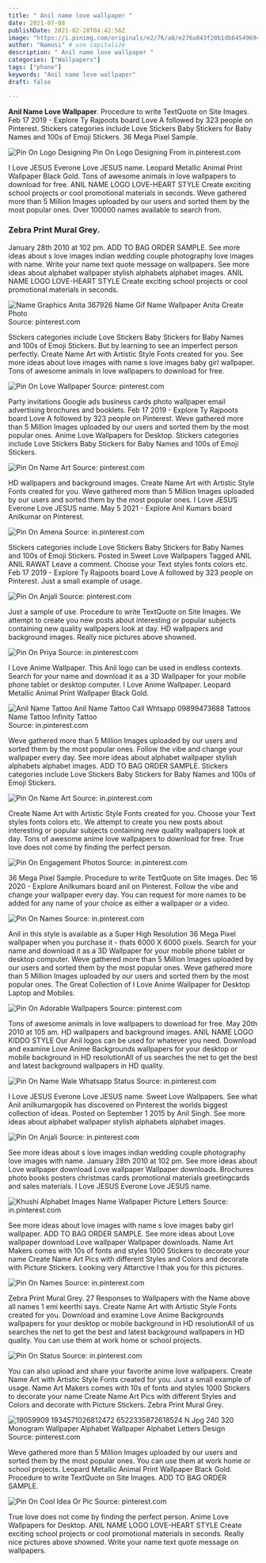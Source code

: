 ```yaml
---
title: " Anil name love wallpaper "
date: 2021-07-08
publishDate: 2021-02-28T04:42:56Z
image: "https://i.pinimg.com/originals/e2/76/a8/e276a843f20b1db645496946add14dd7.png"
author: "Namusi" # use capitalize
description: " Anil name love wallpaper "
categories: ["Wallpapers"]
tags: ["phone"]
keywords: "Anil name love wallpaper"
draft: false

---
```



**Anil Name Love Wallpaper**. Procedure to write TextQuote on Site Images. Feb 17 2019 - Explore Ty Rajpoots board Love A followed by 323 people on Pinterest. Stickers categories include Love Stickers Baby Stickers for Baby Names and 100s of Emoji Stickers. 36 Mega Pixel Sample.

![Pin On Logo Designing](https://i.pinimg.com/originals/ba/68/66/ba6866bb7a8fac1dc661f860363e30b2.png "Pin On Logo Designing")
Pin On Logo Designing From in.pinterest.com


I Love JESUS Everone Love JESUS name. Leopard Metallic Animal Print Wallpaper Black Gold. Tons of awesome animals in love wallpapers to download for free. ANIL NAME LOGO LOVE-HEART STYLE Create exciting school projects or cool promotional materials in seconds. Weve gathered more than 5 Million Images uploaded by our users and sorted them by the most popular ones. Over 100000 names available to search from.

### Zebra Print Mural Grey.

January 28th 2010 at 102 pm. ADD TO BAG ORDER SAMPLE. See more ideas about s love images indian wedding couple photography love images with name. Write your name text quote message on wallpapers. See more ideas about alphabet wallpaper stylish alphabets alphabet images. ANIL NAME LOGO LOVE-HEART STYLE Create exciting school projects or cool promotional materials in seconds.


![Name Graphics Anita 367926 Name Gif Name Wallpaper Anita Create Photo](https://i.pinimg.com/originals/d7/a4/15/d7a41507e4fc29e433653b6d39932ef3.gif "Name Graphics Anita 367926 Name Gif Name Wallpaper Anita Create Photo")
Source: pinterest.com

Stickers categories include Love Stickers Baby Stickers for Baby Names and 100s of Emoji Stickers. But by learning to see an imperfect person perfectly. Create Name Art with Artistic Style Fonts created for you. See more ideas about love images with name s love images baby girl wallpaper. Tons of awesome animals in love wallpapers to download for free.

![Pin On Love Wallpaper](https://i.pinimg.com/474x/18/8b/11/188b1141520d333d9f6f3e0526805fde.jpg "Pin On Love Wallpaper")
Source: pinterest.com

Party invitations Google ads business cards photo wallpaper email advertising brochures and booklets. Feb 17 2019 - Explore Ty Rajpoots board Love A followed by 323 people on Pinterest. Weve gathered more than 5 Million Images uploaded by our users and sorted them by the most popular ones. Anime Love Wallpapers for Desktop. Stickers categories include Love Stickers Baby Stickers for Baby Names and 100s of Emoji Stickers.

![Pin On Name Art](https://i.pinimg.com/736x/f6/61/7d/f6617dcbdb15e0f9b41597d04aceb991.jpg "Pin On Name Art")
Source: pinterest.com

HD wallpapers and background images. Create Name Art with Artistic Style Fonts created for you. Weve gathered more than 5 Million Images uploaded by our users and sorted them by the most popular ones. I Love JESUS Everone Love JESUS name. May 5 2021 - Explore Anil Kumars board Anilkumar on Pinterest.

![Pin On Amena](https://i.pinimg.com/564x/8c/d1/b3/8cd1b3345cd5aea75dcd1d46c0ce3fe4.jpg "Pin On Amena")
Source: in.pinterest.com

Stickers categories include Love Stickers Baby Stickers for Baby Names and 100s of Emoji Stickers. Posted in Sweet Love Wallpapers Tagged ANIL ANIL RAWAT Leave a comment. Choose your Text styles fonts colors etc. Feb 17 2019 - Explore Ty Rajpoots board Love A followed by 323 people on Pinterest. Just a small example of usage.

![Pin On Anjali](https://i.pinimg.com/originals/c8/94/d8/c894d80cf0bd5432e5f15b56e025df12.jpg "Pin On Anjali")
Source: pinterest.com

Just a sample of use. Procedure to write TextQuote on Site Images. We attempt to create you new posts about interesting or popular subjects containing new quality wallpapers look at day. HD wallpapers and background images. Really nice pictures above showned.

![Pin On Priya](https://i.pinimg.com/736x/51/34/8a/51348a3865e744e08c36883b99ea34ff.jpg "Pin On Priya")
Source: in.pinterest.com

I Love Anime Wallpaper. This Anil logo can be used in endless contexts. Search for your name and download it as a 3D Wallpaper for your mobile phone tablet or desktop computer. I Love Anime Wallpaper. Leopard Metallic Animal Print Wallpaper Black Gold.

![Anil Name Tattoo Anil Name Tattoo Call Whtsapp 09899473688 Tattoos Name Tattoo Infinity Tattoo](https://i.pinimg.com/originals/3e/8f/e3/3e8fe3e2361f68b6ccb8cb4dafc14a67.jpg "Anil Name Tattoo Anil Name Tattoo Call Whtsapp 09899473688 Tattoos Name Tattoo Infinity Tattoo")
Source: in.pinterest.com

Weve gathered more than 5 Million Images uploaded by our users and sorted them by the most popular ones. Follow the vibe and change your wallpaper every day. See more ideas about alphabet wallpaper stylish alphabets alphabet images. ADD TO BAG ORDER SAMPLE. Stickers categories include Love Stickers Baby Stickers for Baby Names and 100s of Emoji Stickers.

![Pin On Name Art](https://i.pinimg.com/736x/99/ac/4c/99ac4c3268e9ea772e9dd71b36b73677.jpg "Pin On Name Art")
Source: in.pinterest.com

Create Name Art with Artistic Style Fonts created for you. Choose your Text styles fonts colors etc. We attempt to create you new posts about interesting or popular subjects containing new quality wallpapers look at day. Tons of awesome anime love wallpapers to download for free. True love does not come by finding the perfect person.

![Pin On Engagement Photos](https://i.pinimg.com/originals/e8/01/bc/e801bc2364386fbea19e5f182e439e46.png "Pin On Engagement Photos")
Source: in.pinterest.com

36 Mega Pixel Sample. Procedure to write TextQuote on Site Images. Dec 16 2020 - Explore Anilkumars board anil on Pinterest. Follow the vibe and change your wallpaper every day. You can request for more names to be added for any name of your choice as either a wallpaper or a video.

![Pin On Names](https://i.pinimg.com/originals/24/d6/54/24d6547e940fd8b264448555c30dcf58.jpg "Pin On Names")
Source: in.pinterest.com

Anil in this style is available as a Super High Resolution 36 Mega Pixel wallpaper when you purchase it - thats 6000 X 6000 pixels. Search for your name and download it as a 3D Wallpaper for your mobile phone tablet or desktop computer. Weve gathered more than 5 Million Images uploaded by our users and sorted them by the most popular ones. Weve gathered more than 5 Million Images uploaded by our users and sorted them by the most popular ones. The Great Collection of I Love Anime Wallpaper for Desktop Laptop and Mobiles.

![Pin On Adorable Wallpapers](https://i.pinimg.com/236x/39/f3/e7/39f3e7d7d6fbef0b800bc0d1a2bbabb6--in-love.jpg "Pin On Adorable Wallpapers")
Source: pinterest.com

Tons of awesome animals in love wallpapers to download for free. May 20th 2010 at 105 am. HD wallpapers and background images. ANIL NAME LOGO KIDDO STYLE Our Anil logos can be used for whatever you need. Download and examine Love Anime Backgrounds wallpapers for your desktop or mobile background in HD resolutionAll of us searches the net to get the best and latest background wallpapers in HD quality.

![Pin On Name Wale Whatsapp Status](https://i.pinimg.com/originals/15/72/75/157275bedfc34439f06371ab700593c2.jpg "Pin On Name Wale Whatsapp Status")
Source: in.pinterest.com

I Love JESUS Everone Love JESUS name. Sweet Love Wallpapers. See what Anil anilkumargopik has discovered on Pinterest the worlds biggest collection of ideas. Posted on September 1 2015 by Anil Singh. See more ideas about alphabet wallpaper stylish alphabets alphabet images.

![Pin On Anjali](https://i.pinimg.com/564x/87/61/1b/87611b7e9e009b4f14597503d3d3feab.jpg "Pin On Anjali")
Source: in.pinterest.com

See more ideas about s love images indian wedding couple photography love images with name. January 28th 2010 at 102 pm. See more ideas about Love wallpaper download Love wallpaper Wallpaper downloads. Brochures photo books posters christmas cards promotional materials greetingcards and sales materials. I Love JESUS Everone Love JESUS name.

![Khushi Alphabet Images Name Wallpaper Picture Letters](https://i.pinimg.com/originals/45/3e/c9/453ec9c9236a360a15caadcf830b5731.jpg "Khushi Alphabet Images Name Wallpaper Picture Letters")
Source: in.pinterest.com

See more ideas about love images with name s love images baby girl wallpaper. ADD TO BAG ORDER SAMPLE. See more ideas about Love wallpaper download Love wallpaper Wallpaper downloads. Name Art Makers comes with 10s of fonts and styles 1000 Stickers to decorate your name Create Name Art Pics with different Styles and Colors and decorate with Picture Stickers. Looking very Attarctive I thak you for this pictures.

![Pin On Names](https://i.pinimg.com/originals/72/b7/33/72b733fd7c2bc54e761d21aadae3b9b2.jpg "Pin On Names")
Source: in.pinterest.com

Zebra Print Mural Grey. 27 Responses to Wallpapers with the Name above all names 1 emi keerthi says. Create Name Art with Artistic Style Fonts created for you. Download and examine Love Anime Backgrounds wallpapers for your desktop or mobile background in HD resolutionAll of us searches the net to get the best and latest background wallpapers in HD quality. You can use them at work home or school projects.

![Pin On Status](https://i.pinimg.com/564x/ea/1b/e8/ea1be80aa769c23b1df4a54fe6620d53.jpg "Pin On Status")
Source: in.pinterest.com

You can also upload and share your favorite anime love wallpapers. Create Name Art with Artistic Style Fonts created for you. Just a small example of usage. Name Art Makers comes with 10s of fonts and styles 1000 Stickers to decorate your name Create Name Art Pics with different Styles and Colors and decorate with Picture Stickers. Zebra Print Mural Grey.

![19059909 1934571026812472 6522335872618524 N Jpg 240 320 Monogram Wallpaper Alphabet Wallpaper Alphabet Letters Design](https://i.pinimg.com/originals/78/80/bb/7880bb5db0c824440fb3d69588203fa4.jpg "19059909 1934571026812472 6522335872618524 N Jpg 240 320 Monogram Wallpaper Alphabet Wallpaper Alphabet Letters Design")
Source: pinterest.com

Weve gathered more than 5 Million Images uploaded by our users and sorted them by the most popular ones. You can use them at work home or school projects. Leopard Metallic Animal Print Wallpaper Black Gold. Procedure to write TextQuote on Site Images. ADD TO BAG ORDER SAMPLE.

![Pin On Cool Idea Or Pic](https://i.pinimg.com/originals/e2/76/a8/e276a843f20b1db645496946add14dd7.png "Pin On Cool Idea Or Pic")
Source: pinterest.com

True love does not come by finding the perfect person. Anime Love Wallpapers for Desktop. ANIL NAME LOGO LOVE-HEART STYLE Create exciting school projects or cool promotional materials in seconds. Really nice pictures above showned. Write your name text quote message on wallpapers.

